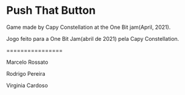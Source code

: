 # Push That Button

Game made by Capy Constellation at the One Bit jam(April, 2021).

Jogo feito para a One Bit Jam(abril de 2021) pela Capy Constellation.

================

Marcelo Rossato

Rodrigo Pereira

Virginia Cardoso

